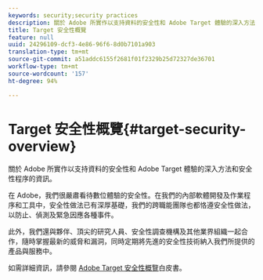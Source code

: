 ```yaml
---
keywords: security;security practices
description: 關於 Adobe 所實作以支持資料的安全性和 Adobe Target 體驗的深入方法和安全性程序的資訊。
title: Target 安全性概覽
feature: null
uuid: 24296109-dcf3-4e86-96f6-8d0b7101a903
translation-type: tm+mt
source-git-commit: a51addc6155f2681f01f2329b25d72327de36701
workflow-type: tm+mt
source-wordcount: '157'
ht-degree: 94%

---
```



# Target 安全性概覽{#target-security-overview}

關於 Adobe 所實作以支持資料的安全性和 Adobe Target 體驗的深入方法和安全性程序的資訊。

在 Adobe，我們很嚴肅看待數位體驗的安全性。在我們的內部軟體開發及作業程序和工具中，安全性做法已有深厚基礎，我們的跨職能團隊也都恪遵安全性做法，以防止、偵測及緊急因應各種事件。

此外，我們還與夥伴、頂尖的研究人員、安全性調查機構及其他業界組織一起合作，隨時掌握最新的威脅和漏洞，同時定期將先進的安全性技術納入我們所提供的產品與服務中。

如需詳細資訊，請參閱 [Adobe Target 安全性概覽](https://wwwimages.adobe.com/content/dam/Adobe/en/security/pdfs/AdobeTargetSecurityOverview.pdf)白皮書。
